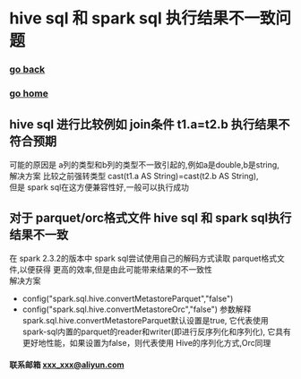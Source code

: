 # hive sql 和 spark sql 执行结果不一致问题
### [go back](/hive.md)      
### [go home](../README.md)    
 
## hive sql 进行比较例如 join条件 t1.a=t2.b 执行结果不符合预期
可能的原因是 a列的类型和b列的类型不一致引起的,例如a是double,b是string,  
解决方案 比较之前强转类型 cast(t1.a AS String)=cast(t2.b AS String),   
但是 spark sql在这方便兼容性好,一般可以执行成功
## 对于 parquet/orc格式文件 hive sql 和 spark sql执行结果不一致
在 spark 2.3.2的版本中 spark sql尝试使用自己的解码方式读取 parquet格式文件,以便获得
更高的效率,但是由此可能带来结果的不一致性    
解决方案 
+ config("spark.sql.hive.convertMetastoreParquet","false")
+ config("spark.sql.hive.convertMetastoreOrc","false")
参数解释 spark.sql.hive.convertMetastoreParquet默认设置是true, 
它代表使用spark-sql内置的parquet的reader和writer(即进行反序列化和序列化),
它具有更好地性能，如果设置为false，则代表使用 Hive的序列化方式,Orc同理


#### 联系邮箱 xxx_xxx@aliyun.com

